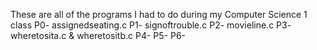 These are all of the programs I had to do during my Computer Science 1 class
P0- assignedseating.c
P1- signoftrouble.c
P2- movieline.c
P3- wheretosita.c & wheretositb.c
P4- 
P5- 
P6- 
